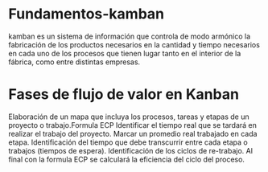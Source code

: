 # Fundamentos-kamban
kamban es un sistema de información que controla de modo armónico la fabricación de los productos necesarios en la cantidad y tiempo necesarios en cada uno de los procesos que tienen lugar tanto en el interior de la fábrica, como entre distintas empresas.

# Fases de flujo de valor en Kanban
Elaboración de un mapa que incluya los procesos, tareas y etapas de un proyecto o trabajo.Formula ECP
Identificar el tiempo real que se tardará en realizar el trabajo del proyecto.
Marcar un promedio real trabajado en cada etapa.
Identificación del tiempo que debe transcurrir entre cada etapa o trabajos (tiempos de espera).
Identificación de los ciclos de re-trabajo.
Al final con la formula ECP se calculará la eficiencia del ciclo del proceso.

